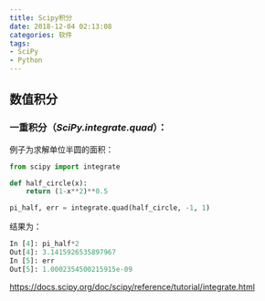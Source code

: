 ```yaml
---
title: Scipy积分
date: 2018-12-04 02:13:08
categories: 软件
tags:
- SciPy
- Python
---
```


## 数值积分

### 一重积分（*SciPy.integrate.quad*）：

例子为求解单位半圆的面积：

```python
from scipy import integrate

def half_circle(x):
    return (1-x**2)**0.5

pi_half, err = integrate.quad(half_circle, -1, 1)
```

结果为：

```python
In [4]: pi_half*2
Out[4]: 3.1415926535897967
In [5]: err
Out[5]: 1.0002354500215915e-09
```

https://docs.scipy.org/doc/scipy/reference/tutorial/integrate.html